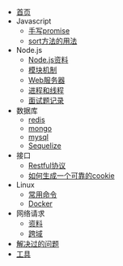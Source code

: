 * [首页](README.md)
* Javascript
  * [手写promise](javascript/promise.md)
  * [sort方法的用法](javascript/sort.md)
* Node.js
   * [Node.js资料](/nodejs/index)
   * [模块机制](/nodejs/module)
   * [Web服务器](/nodejs/webServer)
   * [进程和线程](/nodejs/process)
   * [面试题记录](/nodejs/interview)
* 数据库
   * [redis](database/redis)
   * [mongo](database/mongo)
   * [mysql](database/index)
   * [Sequelize](database/sequelize)
* 接口
    * [Restful协议](interface/restful)
    * [如何生成一个可靠的cookie](interface/cookie)
* Linux
    * [常用命令](linux/command)
    * [Docker](linux/docker)
* 网络请求
    * [资料](network/index)
    * [跨域](network/cors)
* [解决过的问题](article/problem)
* [工具](tool/index)






